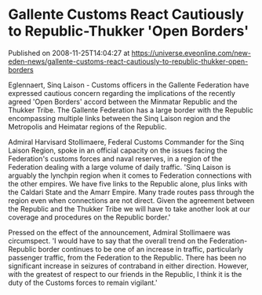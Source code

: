 # Gallente Customs React Cautiously to Republic-Thukker 'Open Borders'
Published on 2008-11-25T14:04:27 at https://universe.eveonline.com/new-eden-news/gallente-customs-react-cautiously-to-republic-thukker-open-borders

Eglennaert, Sinq Laison - Customs officers in the Gallente Federation have expressed cautious concern regarding the implications of the recently agreed 'Open Borders' accord between the Minmatar Republic and the Thukker Tribe. The Gallente Federation has a large border with the Republic encompassing multiple links between the Sinq Laison region and the Metropolis and Heimatar regions of the Republic.

Admiral Harvisard Stollimaere, Federal Customs Commander for the Sinq Laison Region, spoke in an official capacity on the issues facing the Federation's customs forces and naval reserves, in a region of the Federation dealing with a large volume of daily traffic. 'Sinq Laison is arguably the lynchpin region when it comes to Federation connections with the other empires. We have five links to the Republic alone, plus links with the Caldari State and the Amarr Empire. Many trade routes pass through the region even when connections are not direct. Given the agreement between the Republic and the Thukker Tribe we will have to take another look at our coverage and procedures on the Republic border.'

Pressed on the effect of the announcement, Admiral Stollimaere was circumspect. 'I would have to say that the overall trend on the Federation-Republic border continues to be one of an increase in traffic, particularly passenger traffic, from the Federation to the Republic. There has been no significant increase in seizures of contraband in either direction. However, with the greatest of respect to our friends in the Republic, I think it is the duty of the Customs forces to remain vigilant.'
